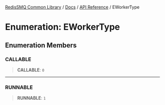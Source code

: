 [RedisSMQ Common Library](../../../README.md) / [Docs](../../README.md) / [API Reference](../README.md) / EWorkerType

# Enumeration: EWorkerType

## Enumeration Members

### CALLABLE

> **CALLABLE**: `0`

***

### RUNNABLE

> **RUNNABLE**: `1`
